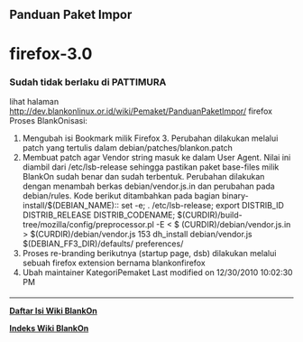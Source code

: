 ## Panduan Paket Impor
# firefox-3.0
### Sudah tidak berlaku di PATTIMURA
lihat halaman ​http://dev.blankonlinux.or.id/wiki/Pemaket/PanduanPaketImpor/
firefox
Proses BlankOnisasi:
   1. Mengubah isi Bookmark milik Firefox 3. Perubahan dilakukan melalui patch
      yang tertulis dalam debian/patches/blankon.patch
   2. Membuat patch agar Vendor string masuk ke dalam User Agent. Nilai ini
      diambil dari /etc/lsb-release sehingga pastikan paket base-files milik
      BlankOn sudah benar dan sudah terbentuk. Perubahan dilakukan dengan
      menambah berkas debian/vendor.js.in dan perubahan pada debian/rules.
     Kode berikut ditambahkan pada bagian binary-install/$(DEBIAN_NAME)::
        set -e; . /etc/lsb-release; export DISTRIB_ID DISTRIB_RELEASE
DISTRIB_CODENAME; $(CURDIR)/build-tree/mozilla/config/preprocessor.pl -E < $
(CURDIR)/debian/vendor.js.in > $(CURDIR)/debian/vendor.js
153 		        dh_install debian/vendor.js $(DEBIAN_FF3_DIR)/defaults/
preferences/
   1. Proses re-branding berikutnya (startup page, dsb) dilakukan melalui
      sebuah firefox extension bernama blankonfirefox
   2. Ubah maintainer
KategoriPemaket
Last modified on 12/30/2010 10:02:30 PM
#### 
    
 
 
 
 
 
---
[**Daftar Isi Wiki BlankOn**](/DaftarIsi/README.md)
 
[**Indeks Wiki BlankOn**](/Indeks.md)
